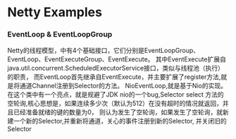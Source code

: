 # Netty Examples

### EventLoop & EventLoopGroup
Netty的线程模型，中有4个基础接口，它们分别是EventLoopGroup、EventLoop、EventExecuteGroup、EventExecute。
其中EventExecute扩展自java.util.concurrent.ScheduledExecutorService接口，类似与线程池（执行）的职责，
而EventLoop首先继承自EventExecute，并主要扩展了register方法,就是将通道Channel注册到Selector的方法。
NioEventLoop,就是基于Nio的实现。在这个类中有一个亮点，就是规避了JDK nio的一个bug,Selector select
方法的空轮询,核心思想是，如果连续多少次（默认为512）在没有超时的情况就返回，并且已经准备就绪的键的数量为0，
则认为发生了空轮询，如果发生了空轮询，就新建一个新的Selector,并重新将通道，关心的事件注册到新的Selector,
并关闭旧的Selector
